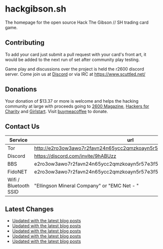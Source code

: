 # hackgibson.sh
The homepage for the open source Hack The Gibson // SH trading card game.


## Contributing

To add your card just submit a pull request with your card's front art, it would be added to the next run of set after community play testing.

Game play and discussions over the project is held the r2600 discord server. Come join us at [Discord](https://discord.com/invite/9hABUzz) or via IRC at https://www.scuttled.net/


## Donations

Your donation of $13.37 or more is welcome and helps the hacking community at large with proceeds going to [2600 Magazine](https://2600.com/), [Hackers for Charity](https://hackersforcharity.org) and [Girlstart](https://girlstart.org).  Visit [buymeacoffee](https://www.buymeacoffee.com/hackgibson.sh) to donate.


## Contact Us

Service | url
-|-
Tor | http://e2ro3ow3awo7r2favn24n65ycc2qmzkoayn5r57e3f56nvjwdcgg32ad.onion
Discord | https://discord.com/invite/9hABUzz
BBS | e2ro3ow3awo7r2favn24n65ycc2qmzkoayn5r57e3f56nvjwdcgg32ad.onion:23
FidoNET | e2ro3ow3awo7r2favn24n65ycc2qmzkoayn5r57e3f56nvjwdcgg32ad.onion:24554
Wifi / Bluetooth SSID | "Ellingson Mineral Company" or "EMC Net - <fidonet address>"

## Latest Changes
<!-- BLOG-POST-LIST:START -->
- [Updated with the latest blog posts](https://github.com/DFW2600/hackgibson.sh/commit/3f3bda39b97a7b9b372b18f784953d37d4048909)
- [Updated with the latest blog posts](https://github.com/DFW2600/hackgibson.sh/commit/b3e42c3a2fb60404572bf4a61517e8292053e0bd)
- [Updated with the latest blog posts](https://github.com/DFW2600/hackgibson.sh/commit/2bd83fccf93a90d5b7433b46f74a9a4bf4dbfb3b)
- [Updated with the latest blog posts](https://github.com/DFW2600/hackgibson.sh/commit/5873315f2aa6ba3b97fab3f2316864d193052463)
- [Updated with the latest blog posts](https://github.com/DFW2600/hackgibson.sh/commit/9b7ead16f4c09609c07155b97a237be5f606216e)
<!-- BLOG-POST-LIST:END -->
